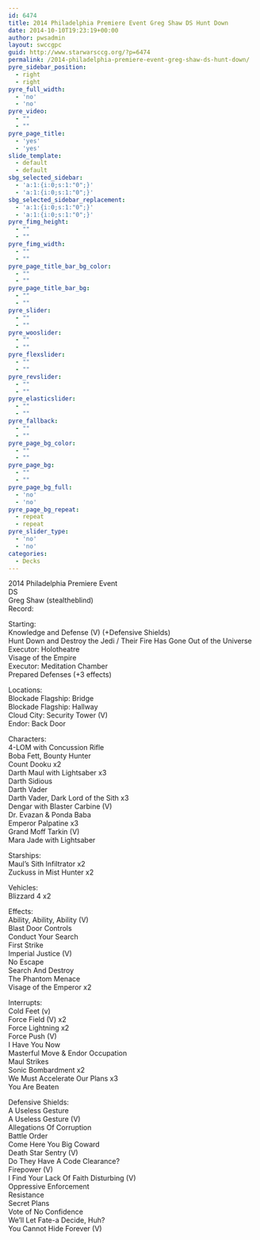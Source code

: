 ```yaml
---
id: 6474
title: 2014 Philadelphia Premiere Event Greg Shaw DS Hunt Down
date: 2014-10-10T19:23:19+00:00
author: pwsadmin
layout: swccgpc
guid: http://www.starwarsccg.org/?p=6474
permalink: /2014-philadelphia-premiere-event-greg-shaw-ds-hunt-down/
pyre_sidebar_position:
  - right
  - right
pyre_full_width:
  - 'no'
  - 'no'
pyre_video:
  - ""
  - ""
pyre_page_title:
  - 'yes'
  - 'yes'
slide_template:
  - default
  - default
sbg_selected_sidebar:
  - 'a:1:{i:0;s:1:"0";}'
  - 'a:1:{i:0;s:1:"0";}'
sbg_selected_sidebar_replacement:
  - 'a:1:{i:0;s:1:"0";}'
  - 'a:1:{i:0;s:1:"0";}'
pyre_fimg_height:
  - ""
  - ""
pyre_fimg_width:
  - ""
  - ""
pyre_page_title_bar_bg_color:
  - ""
  - ""
pyre_page_title_bar_bg:
  - ""
  - ""
pyre_slider:
  - ""
  - ""
pyre_wooslider:
  - ""
  - ""
pyre_flexslider:
  - ""
  - ""
pyre_revslider:
  - ""
  - ""
pyre_elasticslider:
  - ""
  - ""
pyre_fallback:
  - ""
  - ""
pyre_page_bg_color:
  - ""
  - ""
pyre_page_bg:
  - ""
  - ""
pyre_page_bg_full:
  - 'no'
  - 'no'
pyre_page_bg_repeat:
  - repeat
  - repeat
pyre_slider_type:
  - 'no'
  - 'no'
categories:
  - Decks
---
```

2014 Philadelphia Premiere Event  
DS  
Greg Shaw (stealtheblind)  
Record:

Starting:  
Knowledge and Defense (V) (+Defensive Shields)  
Hunt Down and Destroy the Jedi / Their Fire Has Gone Out of the Universe  
Executor: Holotheatre  
Visage of the Empire  
Executor: Meditation Chamber  
Prepared Defenses (+3 effects)

Locations:  
Blockade Flagship: Bridge  
Blockade Flagship: Hallway  
Cloud City: Security Tower (V)  
Endor: Back Door

Characters:  
4-LOM with Concussion Rifle  
Boba Fett, Bounty Hunter  
Count Dooku x2  
Darth Maul with Lightsaber x3  
Darth Sidious  
Darth Vader  
Darth Vader, Dark Lord of the Sith x3  
Dengar with Blaster Carbine (V)  
Dr. Evazan & Ponda Baba  
Emperor Palpatine x3  
Grand Moff Tarkin (V)  
Mara Jade with Lightsaber

Starships:  
Maul’s Sith Infiltrator x2  
Zuckuss in Mist Hunter x2

Vehicles:  
Blizzard 4 x2

Effects:  
Ability, Ability, Ability (V)  
Blast Door Controls  
Conduct Your Search  
First Strike  
Imperial Justice (V)  
No Escape  
Search And Destroy  
The Phantom Menace  
Visage of the Emperor x2

Interrupts:  
Cold Feet (v)  
Force Field (V) x2  
Force Lightning x2  
Force Push (V)  
I Have You Now  
Masterful Move & Endor Occupation  
Maul Strikes  
Sonic Bombardment x2  
We Must Accelerate Our Plans x3  
You Are Beaten

Defensive Shields:  
A Useless Gesture  
A Useless Gesture (V)  
Allegations Of Corruption  
Battle Order  
Come Here You Big Coward  
Death Star Sentry (V)  
Do They Have A Code Clearance?  
Firepower (V)  
I Find Your Lack Of Faith Disturbing (V)  
Oppressive Enforcement  
Resistance  
Secret Plans  
Vote of No Confidence  
We&#8217;ll Let Fate-a Decide, Huh?  
You Cannot Hide Forever (V)